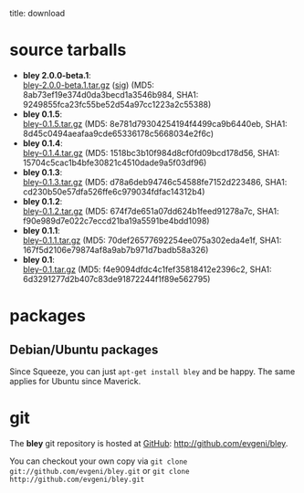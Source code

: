 title: download

source tarballs
===============

* **bley 2.0.0-beta.1**:  
  [bley-2.0.0-beta.1.tar.gz](download/bley-2.0.0-beta.1.tar.gz) ([sig](download/bley-2.0.0-beta.1.tar.gz.asc)) (MD5: 8ab73ef19e374d0da3becd1a3546b984, SHA1: 9249855fca23fc55be52d54a97cc1223a2c55388)
* **bley 0.1.5**:  
  [bley-0.1.5.tar.gz](download/bley-0.1.5.tar.gz) (MD5: 8e781d79304254194f4499ca9b6440eb, SHA1: 8d45c0494aeafaa9cde65336178c5668034e2f6c)
* **bley 0.1.4**:  
  [bley-0.1.4.tar.gz](download/bley-0.1.4.tar.gz) (MD5: 1518bc3b10f984d8cf0fd09bcd178d56, SHA1: 15704c5cac1b4bfe30821c4510dade9a5f03df96)
* **bley 0.1.3**:  
  [bley-0.1.3.tar.gz](download/bley-0.1.3.tar.gz) (MD5: d78a6deb94746c54588fe7152d223486, SHA1: cd230b50e57dfa526ffe6c979034fdfac14312b4)
* **bley 0.1.2**:  
  [bley-0.1.2.tar.gz](download/bley-0.1.2.tar.gz) (MD5: 674f7de651a07dd624b1feed91278a7c, SHA1: f90e989d7e022c7eccd21ba19a5591be4bdd1098)
* **bley 0.1.1**:  
  [bley-0.1.1.tar.gz](download/bley-0.1.1.tar.gz) (MD5: 70def26577692254ee075a302eda4e1f, SHA1: 167f5d2106e79874af8a9ab7b971d7badb58a326)
* **bley 0.1**:  
  [bley-0.1.tar.gz](download/bley-0.1.tar.gz) (MD5: f4e9094dfdc4c1fef35818412e2396c2, SHA1: 6d3291277d2b407c83de91872244f1f89e562795)

packages
========

Debian/Ubuntu packages
----------------------

Since Squeeze, you can just `apt-get install bley` and be happy. The same applies for Ubuntu since Maverick.

git
===

The **bley** git repository is hosted at [GitHub](http://github.com): <http://github.com/evgeni/bley>.

You can checkout your own copy via
    `git clone git://github.com/evgeni/bley.git`
or
    `git clone http://github.com/evgeni/bley.git`
